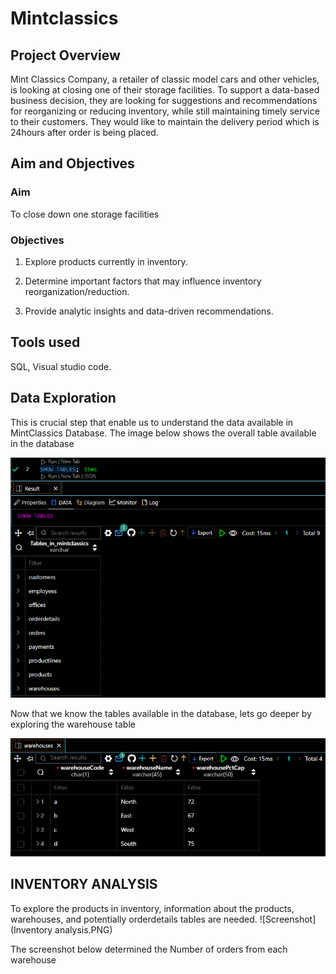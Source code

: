 # Mintclassics
## Project Overview
Mint Classics Company, a retailer of classic model cars and other vehicles, is looking at closing one of their storage facilities. 
To support a data-based business decision, they are looking for suggestions and recommendations for reorganizing or reducing inventory, while still maintaining timely service to their customers. They would like to maintain the delivery period which is 24hours after order is being placed.
## Aim and Objectives
### Aim 
To close down one storage facilities
### Objectives
1. Explore products currently in inventory.

2. Determine important factors that may influence inventory reorganization/reduction.

3. Provide analytic insights and data-driven recommendations.
## Tools used 
SQL, Visual studio code.
## Data Exploration
This is crucial step that enable us to understand the data available in MintClassics Database. 
The image below shows the overall table available in the database 

![Screenshot](Tables.PNG)

Now that we know the tables available in the database, lets go deeper by exploring the warehouse table 

![Screenshot](Warehouses.PNG)

## INVENTORY ANALYSIS
To explore the products in inventory, information about the products, warehouses, and potentially orderdetails tables are needed. 
![Screenshot](Inventory analysis.PNG)

The screenshot below determined the Number of orders from each warehouse

